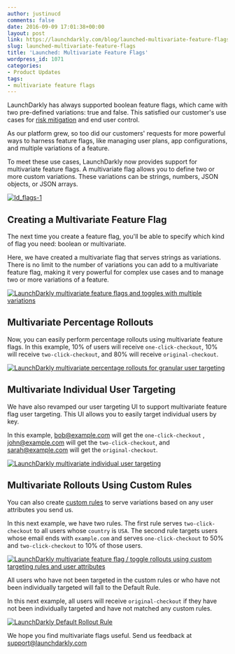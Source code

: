 ```yaml
---
author: justinucd
comments: false
date: 2016-09-09 17:01:38+00:00
layout: post
link: https://launchdarkly.com/blog/launched-multivariate-feature-flags/
slug: launched-multivariate-feature-flags
title: 'Launched: Multivariate Feature Flags'
wordpress_id: 1071
categories:
- Product Updates
tags:
- multivariate feature flags
---
```


LaunchDarkly has always supported boolean feature flags, which came with two pre-defined variations: true and false. This satisfied our customer's use cases for [risk mitigation](https://blog.launchdarkly.com/risk-reduction-and-harm-mitigation/) and end user control.

As our platform grew, so too did our customers' requests for more powerful ways to harness feature flags, like managing user plans, app configurations, and multiple variations of a feature.

To meet these use cases, LaunchDarkly now provides support for multivariate feature flags. A multivariate flag allows you to define two or more custom variations. These variations can be strings, numbers, JSON objects, or JSON arrays.

[![ld_flags-1](https://blog.launchdarkly.com/wp-content/uploads/2016/09/ld_flags-1-1024x384.jpg)](https://blog.launchdarkly.com/wp-content/uploads/2016/09/ld_flags-1.jpg)


## Creating a Multivariate Feature Flag


The next time you create a feature flag, you'll be able to specify which kind of flag you need: boolean or multivariate.

Here, we have created a multivariate flag that serves strings as variations. There is no limit to the number of variations you can add to a multivariate feature flag, making it very powerful for complex use cases and to manage two or more variations of a feature.

[![LaunchDarkly multivariate feature flags and toggles with multiple variations](https://blog.launchdarkly.com/wp-content/uploads/2016/09/cd14712-docs_multi.jpg)](https://blog.launchdarkly.com/wp-content/uploads/2016/09/cd14712-docs_multi.jpg)


## Multivariate Percentage Rollouts


Now, you can easily perform percentage rollouts using multivariate feature flags. In this example, 10% of users will receive `one-click-checkout`, 10% will receive `two-click-checkout`, and 80% will receive `original-checkout`.

[![LaunchDarkly multivariate percentage rollouts for granular user targeting](https://blog.launchdarkly.com/wp-content/uploads/2016/09/precentagerollouts.png)](https://blog.launchdarkly.com/wp-content/uploads/2016/09/precentagerollouts.png)


## Multivariate Individual User Targeting


We have also revamped our user targeting UI to support multivariate feature flag user targeting. This UI allows you to easily target individual users by key.

In this example, bob@example.com will get the `one-click-checkout` , john@example.com will get the `two-click-checkout`, and sarah@example.com will get the `original-checkout`.

[![LaunchDarkly multivariate individual user targeting](https://blog.launchdarkly.com/wp-content/uploads/2016/09/multivariatetargeting.png)](https://blog.launchdarkly.com/wp-content/uploads/2016/09/multivariatetargeting.png)


## Multivariate Rollouts Using Custom Rules


You can also create [custom rules](https://blog.launchdarkly.com/launched-custom-targeting-rules/) to serve variations based on any user attributes you send us.

In this next example, we have two rules. The first rule serves `two-click-checkout` to all users whose `country` is `USA`. The second rule targets users whose email ends with `example.com` and serves `one-click-checkout` to 50% and `two-click-checkout` to 10% of those users.

[![LaunchDarkly multivariate feature flag / toggle rollouts using custom targeting rules and user attributes](https://blog.launchdarkly.com/wp-content/uploads/2016/09/customrules.png)](https://blog.launchdarkly.com/wp-content/uploads/2016/09/customrules.png)

All users who have not been targeted in the custom rules or who have not been individually targeted will fall to the Default Rule.

In this next example, all users will receive `original-checkout` if they have not been individually targeted and have not matched any custom rules.

[![LaunchDarkly Default Rollout Rule](https://blog.launchdarkly.com/wp-content/uploads/2016/09/default.png)](https://blog.launchdarkly.com/wp-content/uploads/2016/09/default.png)

We hope you find multivariate flags useful. Send us feedback at [support@launchdarkly.com](mailto:support@launchdarkly.com)
